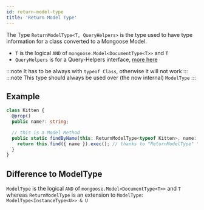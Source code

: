 ```yaml
---
id: return-model-type
title: 'Return Model Type'
---
```


The Type `ReturnModelType<T, QueryHelpers>` is the type used to have type information for a class converted to a Mongoose Model.

- `T` is the logical `AND` of `mongoose.Model<DocumentType<T>>` and `T`
- `QueryHelpers` is for a Query-Helpers interface, [more here](api/decorators/queryMethod.md)

:::note
It has to be always with `typeof Class`, otherwise it will not work
:::
:::note
This type should always be used over (the now internal) `ModelType`
:::

## Example

```ts
class Kitten {
  @prop()
  public name?: string;

  // this is a Model Method
  public static findByName(this: ReturnModelType<typeof Kitten>, name: string) {
    return this.find({ name }).exec(); // thanks to "ReturnModelType" "this" has type information
  }
}
```

## Difference to ModelType

`ModelType` is the logical `AND` of `mongoose.Model<DocumentType<T>>` and `T` whereas `ReturnModelType` is an extension to `ModelType`:
`ModelType<InstanceType<U>> & U`
